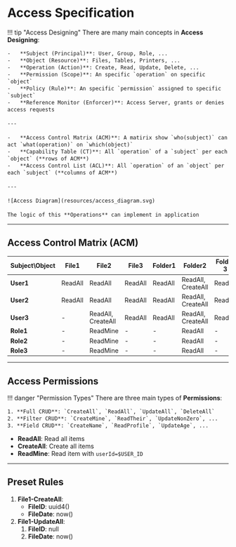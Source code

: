 # Access Specification

<!--prettier-ignore-->
!!! tip "Access Designing"
    There are many main concepts in **Access Designing**:

    -   **Subject (Principal)**: User, Group, Role, ...
    -   **Object (Resource)**: Files, Tables, Printers, ...
    -   **Operation (Action)**: Create, Read, Update, Delete, ...
    -   **Permission (Scope)**: An specific `operation` on specific `object`
    -   **Policy (Rule)**: An specific `permission` assigned to specific `subject`
    -   **Reference Monitor (Enforcer)**: Access Server, grants or denies access requests

    ---

    -   **Access Control Matrix (ACM)**: A matirix show `who(subject)` can act `what(operation)` on `which(object)`
    -   **Capability Table (CT)**: All `operation` of a `subject` per each `object` (**rows of ACM**)
    -   **Access Control List (ACL)**: All `operation` of an `object` per each `subject` (**columns of ACM**)

    ---

    ![Access Diagram](resources/access_diagram.svg)

    The logic of this **Operations** can implement in application

---

## Access Control Matrix (ACM)

| Subject\Object | File1   | File2              | File3   | Folder1 | Folder2            | Folder 3 |
| -------------- | ------- | ------------------ | ------- | ------- | ------------------ | -------- |
| **User1**      | ReadAll | ReadAll            | ReadAll | ReadAll | ReadAll, CreateAll | ReadAll  |
| **User2**      | ReadAll | ReadAll            | ReadAll | ReadAll | ReadAll, CreateAll | ReadAll  |
| **User3**      | -       | ReadAll, CreateAll | ReadAll | ReadAll | ReadAll, CreateAll | ReadAll  |
| **Role1**      | -       | ReadMine           | -       | -       | ReadAll            | -        |
| **Role2**      | -       | ReadMine           | -       | -       | ReadAll            | -        |
| **Role3**      | -       | ReadMine           | -       | -       | ReadAll            | -        |

---

## Access Permissions

<!--prettier-ignore-->
!!! danger "Permission Types"
    There are three main types of **Permissions**:

    1. **Full CRUD**: `CreateAll`, `ReadAll`, `UpdateAll`, `DeleteAll`
    2. **Filter CRUD**: `CreateMine`, `ReadTheir`, `UpdateNonZero`, ...
    3. **Field CRUD**: `CreateName`, `ReadProfile`, `UpdateAge`, ...

-   **ReadAll**: Read all items
-   **CreateAll**: Create all items
-   **ReadMine**: Read item with `userId=$USER_ID`

---

## Preset Rules

1. **File1-CreateAll**:
    - **FileID**: uuid4()
    - **FileDate**: now()
2. **File1-UpdateAll**:
    1. **FileID**: null
    2. **FileDate**: now()
